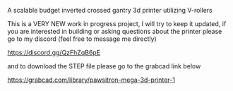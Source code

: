A scalable budget inverted crossed gantry 3d printer utilizing V-rollers

This is a VERY NEW work in progress project, I will try to keep it updated, if you are interested in building or asking questions about the printer please go to my discord (feel free to message me directly)

https://discord.gg/QzFhZqB6pE

and to download the STEP file please go to the grabcad link below

https://grabcad.com/library/pawsitron-mega-3d-printer-1
